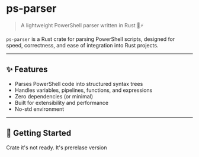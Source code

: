 # ps-parser

> A lightweight PowerShell parser written in Rust 🦀⚡

`ps-parser` is a Rust crate for parsing PowerShell scripts, designed for speed, correctness, and ease of integration into Rust projects.

---

## ✨ Features

- Parses PowerShell code into structured syntax trees
- Handles variables, pipelines, functions, and expressions
- Zero dependencies (or minimal)
- Built for extensibility and performance
- No-std environment

---

## 🚀 Getting Started

Crate it's not ready. It's prerelase version